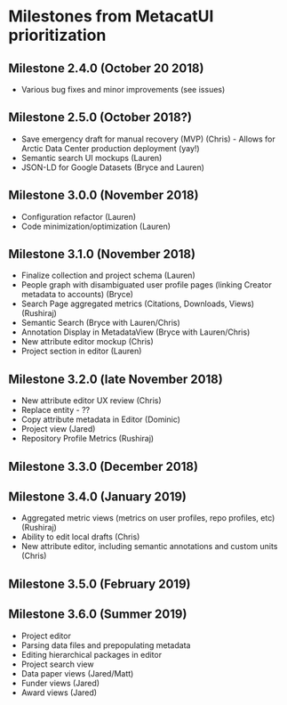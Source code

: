 # Milestones from MetacatUI prioritization

## Milestone 2.4.0 (October 20 2018)
- Various bug fixes and minor improvements (see issues)

## Milestone 2.5.0 (October 2018?)
- Save emergency draft for manual recovery (MVP) (Chris) - Allows for Arctic Data Center production deployment (yay!)
- Semantic search UI mockups (Lauren)
- JSON-LD for Google Datasets (Bryce and Lauren)

## Milestone 3.0.0 (November 2018)
- Configuration refactor (Lauren)
- Code minimization/optimization (Lauren)

## Milestone 3.1.0 (November 2018)
- Finalize collection and project schema (Lauren)
- People graph with disambiguated user profile pages (linking Creator metadata to accounts) (Bryce)
- Search Page aggregated metrics (Citations, Downloads, Views) (Rushiraj)
- Semantic Search (Bryce with Lauren/Chris) 
- Annotation Display in MetadataView (Bryce with Lauren/Chris)
- New attribute editor mockup (Chris)
- Project section in editor (Lauren)

## Milestone 3.2.0 (late November 2018)
- New attribute editor UX review (Chris)
- Replace entity - ??
- Copy attribute metadata in Editor (Dominic)
- Project view (Jared)
- Repository Profile Metrics (Rushiraj)

## Milestone 3.3.0 (December 2018)

## Milestone 3.4.0 (January 2019)
- Aggregated metric views (metrics on user profiles, repo profiles, etc) (Rushiraj)
- Ability to edit local drafts (Chris)
- New attribute editor, including semantic annotations and custom units (Chris)

## Milestone 3.5.0 (February 2019)


## Milestone 3.6.0 (Summer 2019)
- Project editor
- Parsing data files and prepopulating metadata
- Editing hierarchical packages in editor
- Project search view
- Data paper views (Jared/Matt)
- Funder views (Jared)
- Award views (Jared)

